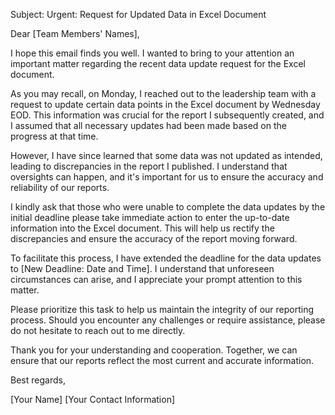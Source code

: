 Subject: Urgent: Request for Updated Data in Excel Document

Dear [Team Members' Names],

I hope this email finds you well. I wanted to bring to your attention an important matter regarding the recent data update request for the Excel document.

As you may recall, on Monday, I reached out to the leadership team with a request to update certain data points in the Excel document by Wednesday EOD. This information was crucial for the report I subsequently created, and I assumed that all necessary updates had been made based on the progress at that time.

However, I have since learned that some data was not updated as intended, leading to discrepancies in the report I published. I understand that oversights can happen, and it's important for us to ensure the accuracy and reliability of our reports.

I kindly ask that those who were unable to complete the data updates by the initial deadline please take immediate action to enter the up-to-date information into the Excel document. This will help us rectify the discrepancies and ensure the accuracy of the report moving forward.

To facilitate this process, I have extended the deadline for the data updates to [New Deadline: Date and Time]. I understand that unforeseen circumstances can arise, and I appreciate your prompt attention to this matter.

Please prioritize this task to help us maintain the integrity of our reporting process. Should you encounter any challenges or require assistance, please do not hesitate to reach out to me directly.

Thank you for your understanding and cooperation. Together, we can ensure that our reports reflect the most current and accurate information.

Best regards,

[Your Name]
[Your Contact Information]
